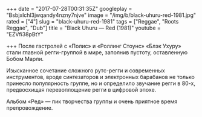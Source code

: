 +++
date = "2017-07-28T00:31:35Z"
googleplay = "Bsbjxlchl3jwqandy4nzny7njve"
image = "/img/b/black-uhuru-red-1981.jpg"
rated = ["4"]
slug = "black-uhuru-red-1981"
tags = ["Reggae", "Roots Reggae", "Dub"]
title = "Black Uhuru — Red (1981)"
youtube = "EZVfi38pBtY"

+++
После гастролей с «Полис» и «Роллинг Стоунс» «Блэк Ухуру» стали главной регги-группой в мире, заполнив пустоту, оставленную Бобом Марли.

Изысканное сочетание сложного рутс-регги и современных инструментов, вроде синтезаторов и электронных барабанов не только принесло популярность группе, но и определило звучание регги в 80-х, предвосхищая перевоплощение регги в цифровой эпохе.

Альбом «Ред» — пик творчества группы и очень приятное время препровождение.
